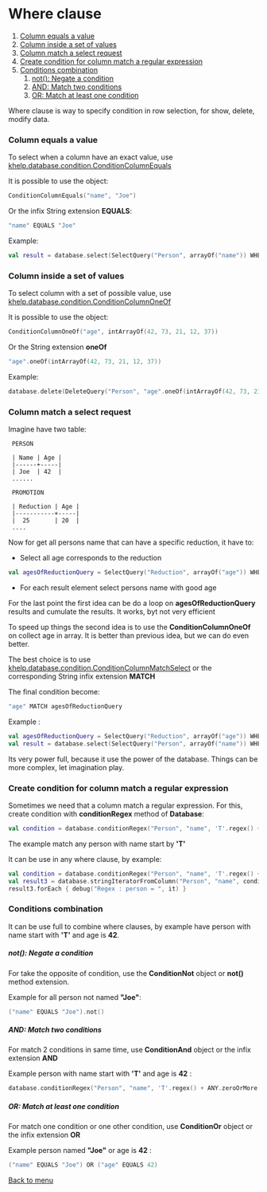 # Where clause
   1. [Column equals a value](Where.md#column-equals-a-value)
   1. [Column inside a set of values](Where.md#column-inside-a-set-of-values)
   1. [Column match a select request](Where.md#column-match-a-select-request)
   1. [Create condition for column match a regular expression](Where.md#create-condition-for-column-match-a-regular-expression)
   1. [Conditions combination](Where.md#conditions-combination)
      1. [not(): Negate a condition](Where.md#not():-negate-a-condition)
      1. [AND: Match two conditions](Where.md#and:-match-two-conditions)
      1. [OR: Match at least one condition](Where.md#or:-match-at-least-one-condition)

Where clause is way to specify condition in row selection, for show, delete, modify data.

### Column equals a value

To select when a column have an exact value, use [khelp.database.condition.ConditionColumnEquals](../src/khelp/database/condition/ConditionColumnEquals.kt)

It is possible to use the object:

````Kotlin
ConditionColumnEquals("name", "Joe")
````

Or the infix String extension **EQUALS**:

````Kotlin
"name" EQUALS "Joe"
````

Example:

````Kotlin
val result = database.select(SelectQuery("Person", arrayOf("name")) WHERE ("address" EQUALS "221B Baker Street"))
````

### Column inside a set of values

To select column with a set of possible value, use [khelp.database.condition.ConditionColumnOneOf](../src/khelp/database/condition/ConditionColumnOneOf.kt)

It is possible to use the object:

````Kotlin
ConditionColumnOneOf("age", intArrayOf(42, 73, 21, 12, 37))
````

Or the String extension **oneOf**

````Kotlin
"age".oneOf(intArrayOf(42, 73, 21, 12, 37))
````

Example:

````Kotlin
database.delete(DeleteQuery("Person", "age".oneOf(intArrayOf(42, 73, 21, 12, 37))))
````

### Column match a select request

Imagine have two table:

     PERSON
 
     | Name | Age |
     |------+-----|
     | Joe  | 42  |
     ......
     
     PROMOTION
     
     | Reduction | Age |
     |-----------+-----|
     |  25       | 20  |
     ....
     
Now for get all persons name that can have a specific reduction, it have to: 
- Select all age corresponds to the reduction

````Kotlin
val agesOfReductionQuery = SelectQuery("Reduction", arrayOf("age")) WHERE ("Reduction" EQUALS reduction)
````

- For each result element select persons name with good age

For the last point the first idea can be do a loop on **agesOfReductionQuery** results and cumulate the results.
It works, byt not very efficient

To speed up things the second idea is to use the **ConditionColumnOneOf** on collect age in array.
It is better than previous idea, but we can do even better.

The best choice is to use [khelp.database.condition.ConditionColumnMatchSelect](../src/khelp/database/condition/ConditionColumnMatchSelect.kt)
or the corresponding String infix extension **MATCH**

The final condition become:

````Kotlin
"age" MATCH agesOfReductionQuery
````

Example :

````Kotlin
val agesOfReductionQuery = SelectQuery("Reduction", arrayOf("age")) WHERE ("Reduction" EQUALS reduction)
val result = database.select(SelectQuery("Person", arrayOf("name")) WHERE ("age" MATCH agesOfReductionQuery))
````

Its very power full, because it use the power of the database. Things can be more complex, let imagination play.

### Create condition for column match a regular expression

Sometimes we need that a column match a regular expression. 
For this, create condition with **conditionRegex** method of **Database**:

````Kotlin
val condition = database.conditionRegex("Person", "name", 'T'.regex() + ANY.zeroOrMore())
````

The example match any person with name start by **'T'**

It can be use in any where clause, by example:

````Kotlin
val condition = database.conditionRegex("Person", "name", 'T'.regex() + ANY.zeroOrMore())
val result3 = database.stringIteratorFromColumn("Person", "name", condition)
result3.forEach { debug("Regex : person = ", it) }
````

### Conditions combination

It can be use full to combine where clauses, by example have person with name start with **'T'** and age is **42**.

##### not(): Negate a condition

For take the opposite of condition, use the **ConditionNot** object or **not()** method extension.

Example for all person not named **"Joe"**:

````Kotlin
("name" EQUALS "Joe").not()
````

##### AND: Match two conditions

For match 2 conditions in same time, use **ConditionAnd** object or the infix extension **AND**

Example person with name start with **'T'** and age is **42** :

````Kotlin
database.conditionRegex("Person", "name", 'T'.regex() + ANY.zeroOrMore()) AND ("age" EQUALS 42)
````

##### OR: Match at least one condition

For match one condition or one other condition, use **ConditionOr** object or the infix extension **OR**

Example person named **"Joe"** or age is **42** :

````Kotlin
("name" EQUALS "Joe") OR ("age" EQUALS 42) 
````

[Back to menu](Menu.md#menu)
